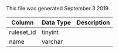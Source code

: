 This file was generated September 3 2019

| Column     | Data Type | Description |
| ---------- | --------- | ----------- |
| ruleset_id | tinyint   |             |
| name       | varchar   |             |